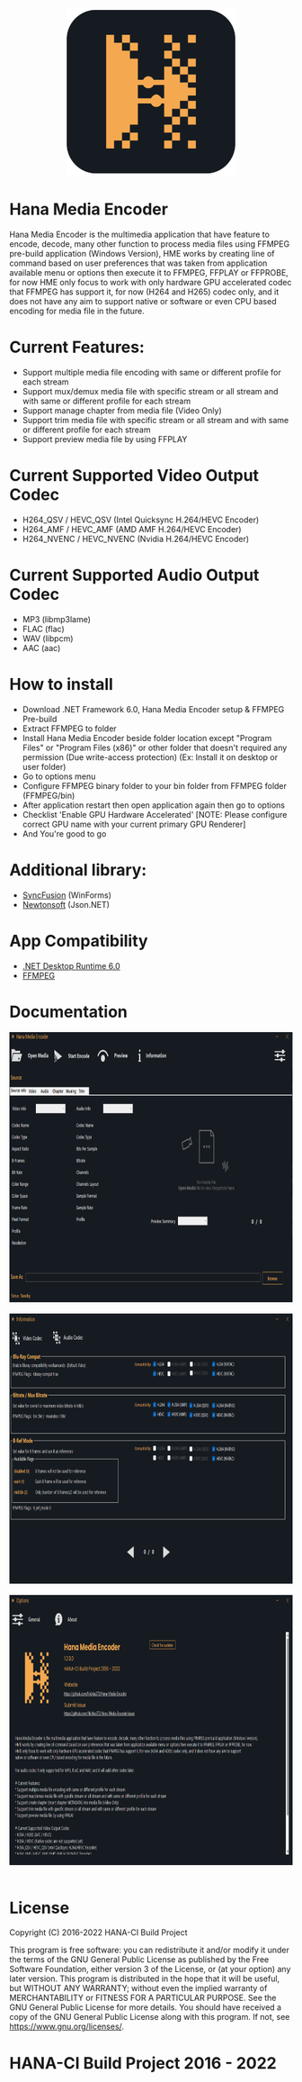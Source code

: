<p align="center">
  <img width="300" height="300" src="https://github.com/Nicklas373/Hana-Media-Encoder/blob/master/Hana%20Media%20Encoder/Assets/HME_Logo.png"><br>
</p>

# Hana Media Encoder 
Hana Media Encoder is the multimedia application that have feature to encode, decode, many other function to process media files using FFMPEG pre-build application (Windows Version),
HME works by creating line of command based on user preferences that was taken from application available menu or options then execute it to FFMPEG, FFPLAY or FFPROBE, for now
HME only focus to work with only hardware GPU accelerated codec that FFMPEG has support it, for now (H264 and H265) codec only, and it does not have any aim to support native or
software or even CPU based encoding for media file in the future.

# Current Features:
* Support multiple media file encoding with same or different profile for each stream
* Support mux/demux media file with specific stream or all stream and with same or different profile for each stream
* Support manage chapter from media file (Video Only)
* Support trim media file with specific stream or all stream and with same or different profile for each stream
* Support preview media file by using FFPLAY

# Current Supported Video Output Codec
- H264_QSV / HEVC_QSV (Intel Quicksync H.264/HEVC Encoder)
- H264_AMF / HEVC_AMF (AMD AMF H.264/HEVC Encoder)
- H264_NVENC / HEVC_NVENC (Nvidia H.264/HEVC Encoder)

# Current Supported Audio Output Codec
- MP3 (libmp3lame)
- FLAC (flac)
- WAV (libpcm)
- AAC (aac)

# How to install
* Download .NET Framework 6.0, Hana Media Encoder setup & FFMPEG Pre-build
* Extract FFMPEG to folder
* Install Hana Media Encoder beside folder location except "Program Files" or "Program Files (x86)" or other folder that doesn't required any permission (Due write-access protection)
  (Ex: Install it on desktop or user folder)
* Go to options menu
* Configure FFMPEG binary folder to your bin folder from FFMPEG folder (FFMPEG/bin)
* After application restart then open application again then go to options
* Checklist 'Enable GPU Hardware Accelerated' [NOTE: Please configure correct GPU name with your current primary GPU Renderer]
* And You're good to go

# Additional library:
- [SyncFusion](https://www.syncfusion.com/) (WinForms)
- [Newtonsoft](https://www.newtonsoft.com/json) (Json.NET)

# App Compatibility
- [.NET Desktop Runtime 6.0](https://dotnet.microsoft.com/en-us/download/dotnet/6.0)
- [FFMPEG](https://www.gyan.dev/ffmpeg/builds/)

# Documentation
<p align="left">
<img width="854" height="480" src="https://github.com/Nicklas373/Hana-Media-Encoder/blob/master/snap/snap_1.png">&nbsp;&nbsp;&nbsp;
<img width="854" height="480" src="https://github.com/Nicklas373/Hana-Media-Encoder/blob/master/snap/snap_2.png">&nbsp;&nbsp;&nbsp;
<img width="854" height="480" src="https://github.com/Nicklas373/Hana-Media-Encoder/blob/master/snap/snap_3.png">&nbsp;&nbsp;&nbsp;
</p>

# License
Copyright (C) 2016-2022 HANA-CI Build Project

This program is free software: you can redistribute it and/or modify it under the terms of the GNU General Public License as published by the Free Software Foundation, either version 3 of the License, or (at your option) any later version.
This program is distributed in the hope that it will be useful, but WITHOUT ANY WARRANTY; without even the implied warranty of MERCHANTABILITY or FITNESS FOR A PARTICULAR PURPOSE. See the GNU General Public License for more details.
You should have received a copy of the GNU General Public License along with this program. If not, see <https://www.gnu.org/licenses/>.

# HANA-CI Build Project 2016 - 2022
